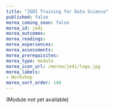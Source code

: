 ```yaml
---
title: "JEDI Training for Data Science"
published: false
morea_coming_soon: false
morea_id: jedi
morea_outcomes:
morea_readings:
morea_experiences:
morea_assessments:
morea_prerequisites:
morea_type: module
morea_icon_url: /morea/jedi/logo.jpg
morea_labels:
- Workshop
morea_sort_order: 140
---
```


(Module not yet available)
